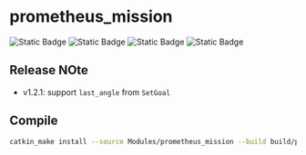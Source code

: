 # prometheus_mission

![Static Badge](https://img.shields.io/badge/ROS-noetic-22314E?logo=ros)
![Static Badge](https://img.shields.io/badge/C%2B%2B-14-00599C?logo=cplusplus)
![Static Badge](https://img.shields.io/badge/Python-3.8.10-3776AB?logo=python)
![Static Badge](https://img.shields.io/badge/Ubuntu-20.04.6-E95420?logo=ubuntu)


## Release NOte

- v1.2.1: support `last_angle` from `SetGoal`


## Compile

```bash
catkin_make install --source Modules/prometheus_mission --build build/prometheus_mission
```
